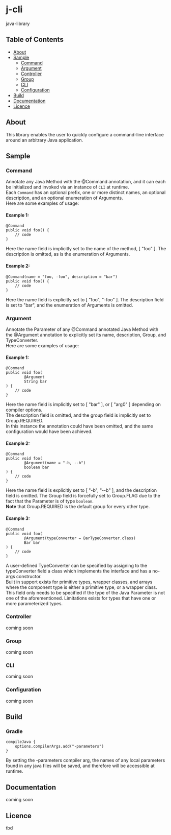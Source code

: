 # j-cli
java-library

## Table of Contents
- [About](#about)
- [Sample](#sample)
  - [Command](#command)
  - [Argument](#argument)
  - [Controller](#controller)
  - [Group](#group)
  - [CLI](#cli)
  - [Configuration]()
- [Build](#build)
- [Documentation](#documentation)
- [Licence](#licence)

## About

This library enables the user to quickly configure a command-line interface around an 
arbitrary Java application.<br> 

## Sample

### Command

Annotate any Java Method with the @Command annotation, and it can each be initialized and invoked via an
instance of <code>CLI</code> at runtime.<br>
Each <code>Command</code> has an optional prefix, one or more distinct names, an optional description, 
and an optional enumeration of Arguments.<br>
Here are some examples of usage:<br>

#### Example 1:
  
    @Command
    public void foo() {
        // code
    }
  
<p>Here the name field is implicitly set to the name of the method, [ "foo" ].
The description is omitted, as is the enumeration of Arguments.</p>

#### Example 2:
    
    @Command(name = "foo, -foo", description = "bar")
    public void foo() {
        // code
    }
  
<p>Here the name field is explicitly set to [ "foo", "-foo" ].
The description field is set to "bar", and the enumeration of Arguments is omitted.</p>

### Argument

Annotate the Parameter of any @Command annotated Java Method with the @Argument annotation to explicitly set its
name, description, Group, and TypeConverter.<br>
Here are some examples of usage:<br>

#### Example 1:

    @Command
    public void foo(
            @Argument
            String bar
    ) {
        // code
    }

<p>Here the name field is implicitly set to [ "bar" ], or [ "arg0" ] depending on compiler options.
<br>
The description field is omitted, and the group field is implicitly set to Group.REQUIRED.
<br>
In this instance the annotation could have been omitted, and the same configuration
would have been achieved.</p>

#### Example 2:

    @Command
    public void foo(
            @Argument(name = "-b, --b")
            boolean bar
    ) {
        // code
    }

<p>Here the name field is explicitly set to [ "-b", "--b" ], and
the description field is omitted. The Group field is forcefully set to Group.FLAG due to the
fact that the Parameter is of type <code>boolean</code>.<br>
<b>Note</b> that Group.REQUIRED is the default group for every other type.</p>

#### Example 3:

    @Command
    public void foo(
            @Argument(typeConverter = BarTypeConverter.class)
            Bar bar
    ) {
        // code
    }  

<p>A user-defined TypeConverter can be specified by assigning to the typeConverter field a class
which implements the interface and has a no-args constructor.
<br>
Built in support exists for primitive types, wrapper classes, and arrays where the component type is either a
primitive type, or a wrapper class.
<br>
This field only needs to be specified if the type of the Java Parameter is not one of the
aforementioned. Limitations exists for types that have one or more parameterized types.
</p>

### Controller
coming soon

### Group
coming soon

### CLI
coming soon

### Configuration
coming soon

## Build

### Gradle 
    compileJava {
        options.compilerArgs.add("-parameters")
    }
By setting the -parameters compiler arg, 
the names of any local parameters found in any java files will be saved, 
and therefore will be accessible at runtime.
## Documentation
coming soon

## Licence
tbd
